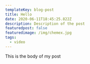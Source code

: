 ```yaml
---
templateKey: blog-post
title: Hello
date: 2020-06-11T18:45:25.822Z
description: Description of the post
featuredpost: false
featuredimage: /img/chemex.jpg
tags:
  - video
---
```

This is the body of my post